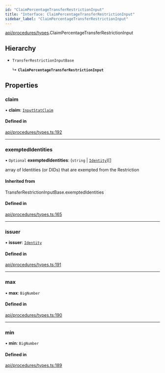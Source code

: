 ```yaml
---
id: "ClaimPercentageTransferRestrictionInput"
title: "Interface: ClaimPercentageTransferRestrictionInput"
sidebar_label: "ClaimPercentageTransferRestrictionInput"
---
```


[api/procedures/types](../../../../../modules/API/Procedures/Types/Types.md).ClaimPercentageTransferRestrictionInput

## Hierarchy

- `TransferRestrictionInputBase`

  ↳ **`ClaimPercentageTransferRestrictionInput`**

## Properties

### claim

• **claim**: [`InputStatClaim`](../../../../../modules/Types/Types.md#inputstatclaim)

#### Defined in

[api/procedures/types.ts:192](https://github.com/PolymeshAssociation/polymesh-sdk/blob/d4e2c127f/src/api/procedures/types.ts#L192)

___

### exemptedIdentities

• `Optional` **exemptedIdentities**: (`string` \| [`Identity`](../../../../../classes/API/Entities/Identity/Identity.md))[]

array of Identities (or DIDs) that are exempted from the Restriction

#### Inherited from

TransferRestrictionInputBase.exemptedIdentities

#### Defined in

[api/procedures/types.ts:165](https://github.com/PolymeshAssociation/polymesh-sdk/blob/d4e2c127f/src/api/procedures/types.ts#L165)

___

### issuer

• **issuer**: [`Identity`](../../../../../classes/API/Entities/Identity/Identity.md)

#### Defined in

[api/procedures/types.ts:191](https://github.com/PolymeshAssociation/polymesh-sdk/blob/d4e2c127f/src/api/procedures/types.ts#L191)

___

### max

• **max**: `BigNumber`

#### Defined in

[api/procedures/types.ts:190](https://github.com/PolymeshAssociation/polymesh-sdk/blob/d4e2c127f/src/api/procedures/types.ts#L190)

___

### min

• **min**: `BigNumber`

#### Defined in

[api/procedures/types.ts:189](https://github.com/PolymeshAssociation/polymesh-sdk/blob/d4e2c127f/src/api/procedures/types.ts#L189)
